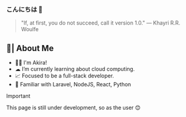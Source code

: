 ### こんにちは 👋
> "If, at first, you do not succeed, call it version 1.0." ― Khayri R.R. Woulfe


## 📝| About Me 
- 👩‍💻 I'm Akira!
- ☁ I’m currently learning about cloud computing.
- 📈 Focused to be a full-stack developer.
- 📌 Familiar with Laravel, NodeJS, React, Python

> [!IMPORTANT]  
> This page is still under development, so as the user 😊
  
